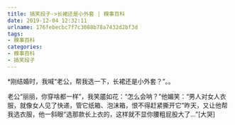 ```yaml
---
title: 搞笑段子->长裙还是小外套 | 糗事百科
date: 2019-12-04 12:32:11
urlname: 176febecbc7f7c3088b78a7432d2bf3d
tags: 
- 糗事百科
categories:
- 糗事百科
- 搞笑段子
---
```

*刚结婚时，我喊“老公，帮我选一下，长裙还是小外套？”。。

老公“丽丽，你穿啥都一样”，我笑靥如花：“怎么会呐？”他媚笑：“男人对女人衣服，就像女人见了快递，管它纸箱、泡沫箱，恨不得赶紧撕开它”昨天，又让他帮我选衣服，他一斜眼“选那款长上衣的，这样就不显你腰粗屁股大了…”[大哭]


